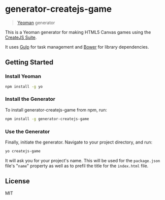 # generator-createjs-game

> [Yeoman](http://yeoman.io) generator

This is a Yeoman generator for making HTML5 Canvas games using the [CreateJS Suite](http://www.createjs.com/).

It uses [Gulp](http://gulpjs.com/) for task management and [Bower](https://bower.io/)
for library dependencies.

## Getting Started

### Install Yeoman

```bash
npm install -g yo
```

### Install the Generator

To install generator-createjs-game from npm, run:

```bash
npm install -g generator-createjs-game
```

### Use the Generator

Finally, initiate the generator. Navigate to your project directory, and run:

```bash
yo createjs-game
```

It will ask you for your project's name. This will be used for the 
`package.json` file's "`name`" property as well as to prefil the title for the
`index.html` file.

## License

MIT
